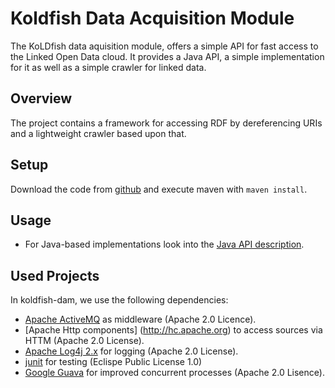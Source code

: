 # Koldfish Data Acquisition Module
The KoLDfish data aquisition module, offers a simple API for fast access to the Linked Open Data cloud.
It provides a Java API, a simple implementation for it as well as a simple crawler for linked data.

## Overview
The project contains a framework for accessing RDF by dereferencing URIs and a lightweight crawler based upon that.

## Setup
Download the code from [github](https://github.com/lkastler/koldfish-dam) and execute maven with `maven install`.

## Usage
- For Java-based implementations look into the [Java API description](api_java.md).

## Used Projects
In koldfish-dam, we use the following dependencies:
- [Apache ActiveMQ](http://activemq.apache.org) as middleware (Apache 2.0 Licence).
- [Apache Http components] (http://hc.apache.org) to access sources via HTTM (Apache 2.0 License).
- [Apache Log4j 2.x](logging.apache.org/log4j/2.x/) for logging (Apache 2.0 License).
- [junit](junit.org) for testing (Eclispe Public License 1.0)
- [Google Guava](https://github.com/google/guava) for improved concurrent processes (Apache 2.0 Lisence).



